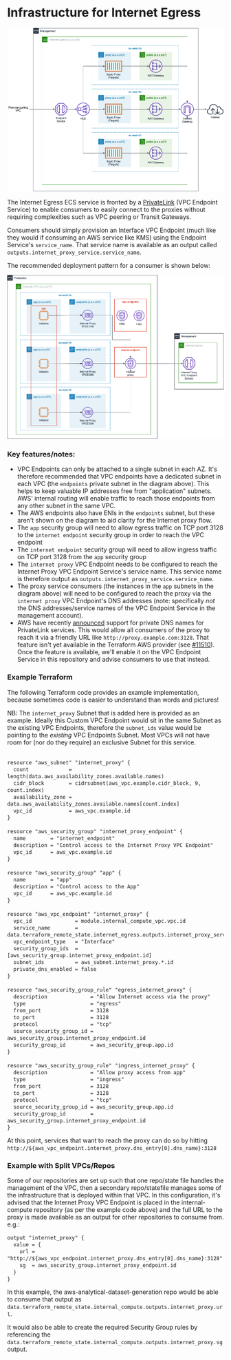 # Infrastructure for Internet Egress

![Infrastructure](aws-internet-egress-vpce.png)

The Internet Egress ECS service is fronted by a [PrivateLink](https://aws.amazon.com/privatelink/)
(VPC Endpoint Service) to enable consumers to easily connect to the proxies
without requiring complexities such as VPC peering or Transit Gateways.

Consumers should simply provision an Interface VPC Endpoint (much like they would
if consuming an AWS service like KMS) using the Endpoint Service's `service_name`. That service name is available as an output called
`outputs.internet_proxy_service.service_name`.

The recommended deployment pattern for a consumer is shown below:

![Consumers](internet-egress-vpce-consumer.png)

### Key features/notes:

* VPC Endpoints can only be attached to a single subnet in each AZ. It's
  therefore recommended that VPC endpoints have a dedicated subnet in each
  VPC (the `endpoints` private subnet in the diagram above). This helps to keep
  valuable IP addresses free from "application" subnets. AWS' internal routing
  will enable traffic to reach those endpoints from any other subnet in the
  same VPC.
* The AWS endpoints also have ENIs in the `endpoints` subnet, but these aren't
  shown on the diagram to aid clarity for the Internet proxy flow.
* The `app` security group will need to allow egress traffic on TCP port 3128
  to the `internet endpoint` security group in order to reach the VPC endpoint
* The `internet endpoint` security group will need to allow ingress traffic on
  TCP port 3128 from the `app` security group
* The `internet proxy` VPC Endpoint needs to be configured to reach the
  Internet Proxy VPC Endpoint Service's service name. This service name is
  therefore output as `outputs.internet_proxy_service.service_name`.
* The proxy service consumers (the instances in the `app` subnets in the
  diagram above) will need to be configured to reach the proxy via the
  `internet proxy` VPC Endpoint's DNS addresses (note: specifically *not* the
  DNS addresses/service names of the VPC Endpoint Service in the management
  account).
* AWS have recently [announced](https://aws.amazon.com/about-aws/whats-new/2020/01/aws-privatelink-supports-private-dns-names-internal-3rd-party-services/)
  support for private DNS names for PrivateLink services. This would allow all
  consumers of the proxy to reach it via a friendly URL like `http://proxy.example.com:3128`. That feature isn't yet available in the Terraform AWS
  provider (see [#11510](https://github.com/terraform-providers/terraform-provider-aws/issues/11510)). Once the feature is available, we'll
  enable it on the VPC Endpoint Service in this repository and advise consumers
  to use that instead.

### Example Terraform

The following Terraform code provides an example implementation, because
sometimes code is easier to understand than words and pictures!

NB: The `internet_proxy` Subnet that is added here is provided as an example. Ideally this Custom
VPC Endpoint would sit in the same Subnet as the existing VPC Endpoints, therefore the `subnet_ids`
value would be pointing to the _existing_ VPC Endpoints Subnet. Most VPCs will not have room for (nor
do they require) an exclusive Subnet for this service.

```hcl

resource "aws_subnet" "internet_proxy" {
  count             = length(data.aws_availability_zones.available.names)
  cidr_block        = cidrsubnet(aws_vpc.example.cidr_block, 9, count.index)
  availability_zone = data.aws_availability_zones.available.names[count.index]
  vpc_id            = aws_vpc.example.id
}

resource "aws_security_group" "internet_proxy_endpoint" {
  name        = "internet_endpoint"
  description = "Control access to the Internet Proxy VPC Endpoint"
  vpc_id      = aws_vpc.example.id
}

resource "aws_security_group" "app" {
  name        = "app"
  description = "Control access to the App"
  vpc_id      = aws_vpc.example.id
}

resource "aws_vpc_endpoint" "internet_proxy" {
  vpc_id              = module.internal_compute_vpc.vpc.id
  service_name        = data.terraform_remote_state.internet_egress.outputs.internet_proxy_service.service_name
  vpc_endpoint_type   = "Interface"
  security_group_ids  = [aws_security_group.internet_proxy_endpoint.id]
  subnet_ids          = aws_subnet.internet_proxy.*.id
  private_dns_enabled = false
}

resource "aws_security_group_rule" "egress_internet_proxy" {
  description              = "Allow Internet access via the proxy"
  type                     = "egress"
  from_port                = 3128
  to_port                  = 3128
  protocol                 = "tcp"
  source_security_group_id = aws_security_group.internet_proxy_endpoint.id
  security_group_id        = aws_security_group.app.id
}

resource "aws_security_group_rule" "ingress_internet_proxy" {
  description              = "Allow proxy access from app"
  type                     = "ingress"
  from_port                = 3128
  to_port                  = 3128
  protocol                 = "tcp"
  source_security_group_id = aws_security_group.app.id
  security_group_id        = aws_security_group.internet_proxy_endpoint.id
}
```

At this point, services that want to reach the proxy can do so by hitting `http://${aws_vpc_endpoint.internet_proxy.dns_entry[0].dns_name}:3128`

### Example with Split VPCs/Repos
Some of our repositories are set up such that one repo/state file handles the
management of the VPC, then a secondary repo/statefile manages some of the
infrastructure that is deployed within that VPC. In this configuration, it's advised
that the Internet Proxy VPC Endpoint is placed in the internal-compute
repository (as per the example code above) and the full URL to the proxy is
made available as an output for other repositories to consume from. e.g.:

```hcl
output "internet_proxy" {
  value = {
    url = "http://${aws_vpc_endpoint.internet_proxy.dns_entry[0].dns_name}:3128"
    sg  = aws_security_group.internet_proxy_endpoint.id
  }
}
```

In this example, the aws-analytical-dataset-generation repo would be able to
consume that output as `data.terraform_remote_state.internal_compute.outputs.internet_proxy.url`.

It would also be able to create the required Security Group rules by referencing
the `data.terraform_remote_state.internal_compute.outputs.internet_proxy.sg` output.
